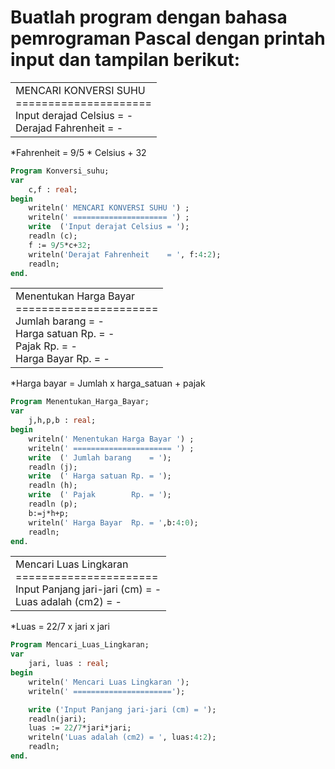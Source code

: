 # Buatlah program dengan bahasa pemrograman Pascal dengan printah input dan tampilan berikut:
<table>
    <tr>
        <td>
            MENCARI KONVERSI SUHU <br>
            ===================== <br>
            Input derajad Celsius = - <br>
            Derajad Fahrenheit    = - <br>
        </td>
    </tr>
</table>

*Fahrenheit = 9/5 * Celsius + 32

```pascal
Program Konversi_suhu;
var
    c,f : real;
begin
    writeln(' MENCARI KONVERSI SUHU ') ;
    writeln(' ===================== ') ;
    write  ('Input derajat Celsius = ');
    readln (c);
    f := 9/5*c+32;
    writeln('Derajat Fahrenheit    = ', f:4:2);
    readln;
end.
```

<table>
    <tr>
        <td>
            Menentukan Harga Bayar <br>
            ====================== <br>
            Jumlah barang    = - <br>
            Harga satuan Rp. = - <br>
            Pajak Rp.        = - <br>
            Harga Bayar Rp.  = - <br>
        </td>
    </tr>
</table>

*Harga bayar = Jumlah x harga_satuan + pajak

```pascal
Program Menentukan_Harga_Bayar;
var
    j,h,p,b : real;
begin
    writeln(' Menentukan Harga Bayar ') ;
    writeln(' ====================== ') ;
    write  (' Jumlah barang    = ');
    readln (j);
    write  (' Harga satuan Rp. = ');
    readln (h);
    write  (' Pajak        Rp. = ');
    readln (p);
    b:=j*h+p;
    writeln(' Harga Bayar  Rp. = ',b:4:0);
    readln;
end.
```

<table>
    <tr>
        <td>
            Mencari Luas Lingkaran <br>
            ====================== <br>
            Input Panjang jari-jari (cm) = - <br>
            Luas adalah (cm2)            = - <br>
        </td>
    </tr>
</table>

*Luas = 22/7 x jari x jari

```pascal
Program Mencari_Luas_Lingkaran;
var
    jari, luas : real;
begin
    writeln(' Mencari Luas Lingkaran ');
    writeln(' ======================');

    write ('Input Panjang jari-jari (cm) = ');
    readln(jari);
    luas := 22/7*jari*jari;
    writeln('Luas adalah (cm2) = ', luas:4:2);
    readln;
end.

```